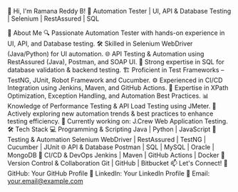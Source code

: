 👋 Hi, I'm Ramana Reddy B!
🚀 Automation Tester | UI, API & Database Testing | Selenium | RestAssured | SQL

🔹 About Me
🔍 Passionate Automation Tester with hands-on experience in UI, API, and Database testing.
🛠 Skilled in Selenium WebDriver (Java/Python) for UI automation.
🌐 API Testing & Automation using RestAssured (Java), Postman, and SOAP UI.
💾 Strong expertise in SQL for database validation & backend testing.
🏗 Proficient in Test Frameworks – TestNG, JUnit, Robot Framework and Cucumber.
⚙️ Experienced in CI/CD Integration using Jenkins, Maven, and GitHub Actions.
🎯 Expertise in XPath Optimization, Exception Handling, and Automation Best Practices.
📊 Knowledge of Performance Testing & API Load Testing using JMeter.
🔄 Actively exploring new automation trends & best practices to enhance testing efficiency.
🏢 Currently working on: J.Crew Web Application Testing.
🛠 Tech Stack
💻 Programming & Scripting
Java | Python | JavaScript
🧪 Testing & Automation
Selenium WebDriver | RestAssured | TestNG | Cucumber | JUnit
🌐 API & Database
Postman | SQL | MySQL | Oracle | MongoDB
🔄 CI/CD & DevOps
Jenkins | Maven | GitHub Actions | Docker
📜 Version Control & Collaboration
Git | GitHub | Bitbucket
📫 Let's Connect!
🔗 GitHub: Your GitHub Profile
🔗 LinkedIn: Your LinkedIn Profile
📧 Email: your.email@example.com
